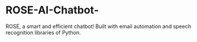 # ROSE-AI-Chatbot-
ROSE, a smart and efficient chatbot! Built with email automation and speech recognition libraries of Python.
